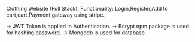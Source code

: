 Clothing Website (Full Stack).
Functionality: Login,Register,Add to cart,cart,Payment gateway using stripe.

-> JWT Token is applied in Authentication.
-> Bcrypt npm package is used for hashing password.
-> Mongodb is used for database.
